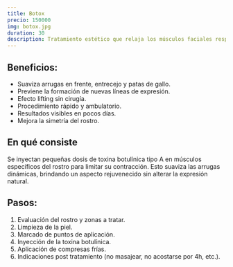 ```yaml
---
title: Botox
precio: 150000
img: botox.jpg
duration: 30
description: Tratamiento estético que relaja los músculos faciales responsables de las arrugas, logrando un rostro más descansado, joven y natural. Ideal para prevenir y suavizar líneas de expresión.
---
```


## Beneficios:
- Suaviza arrugas en frente, entrecejo y patas de gallo.
- Previene la formación de nuevas líneas de expresión.
- Efecto lifting sin cirugía.
- Procedimiento rápido y ambulatorio.
- Resultados visibles en pocos días.
- Mejora la simetría del rostro.

## En qué consiste
Se inyectan pequeñas dosis de toxina botulínica tipo A en músculos específicos del rostro para limitar su contracción. Esto suaviza las arrugas dinámicas, brindando un aspecto rejuvenecido sin alterar la expresión natural.

## Pasos:

1. Evaluación del rostro y zonas a tratar.
2. Limpieza de la piel.
3. Marcado de puntos de aplicación.
4. Inyección de la toxina botulínica.
5. Aplicación de compresas frías.
6. Indicaciones post tratamiento (no masajear, no acostarse por 4h, etc.).
